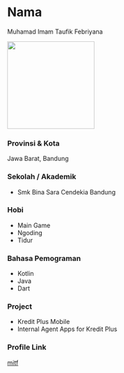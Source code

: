 # Nama
Muhamad Imam Taufik Febriyana

<img src="https://avatars.githubusercontent.com/u/43800783?s=400&u=a7c1fdd89c00be686ce5d8d214d0c5fa03a8712a&v=4" width="200" height="200" align="center"/>

### Provinsi & Kota

Jawa Barat, Bandung

### Sekolah / Akademik

- Smk Bina Sara Cendekia Bandung

### Hobi

- Main Game
- Ngoding
- Tidur

### Bahasa Pemograman 

- Kotlin
- Java
- Dart

### Project

- Kredit Plus Mobile
- Internal Agent Apps for Kredit Plus

### Profile Link

[mitf](https://github.com/mitf)
